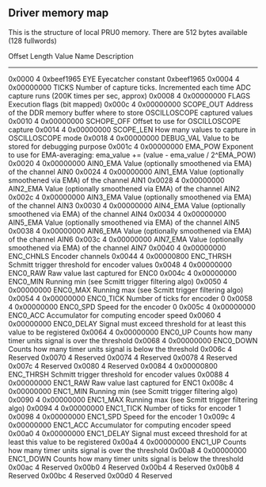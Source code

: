 ## Driver memory map

This is the structure of local PRU0 memory. There are 512 bytes available (128 fullwords)

Offset       Length  Value         Name       Description
------       ------  -----         ----       -----------
0x0000            4  0xbeef1965    EYE        Eyecatcher constant 0xbeef1965
0x0004            4  0x00000000    TICKS      Number of capture ticks. Incremented each time ADC capture runs (200K times per sec, approx)
0x0008            4  0x00000000    FLAGS      Execution flags (bit mapped)
0x000c            4  0x00000000    SCOPE_OUT  Address of the DDR memory buffer where to store OSCILLOSCOPE captured values
0x0010            4  0x00000000    SCHOPE_OFF Offset to use for OSCILLOSCOPE capture
0x0014            4  0x00000000    SCOPE_LEN  How many values to capture in OSCILLOSCOPE mode
0x0018            4  0x00000000    DEBUG_VAL  Value to be stored for debugging purpose
0x001c            4  0x00000000    EMA_POW    Exponent to use for 	EMA-averaging: ema_value += (value - ema_value / 2^EMA_POW)
0x0020            4  0x00000000    AIN0_EMA   Value (optionally smoothened via EMA) of the channel AIN0
0x0024            4  0x00000000    AIN1_EMA   Value (optionally smoothened via EMA) of the channel AIN1
0x0028            4  0x00000000    AIN2_EMA   Value (optionally smoothened via EMA) of the channel AIN2
0x002c            4  0x00000000    AIN3_EMA   Value (optionally smoothened via EMA) of the channel AIN3
0x0030            4  0x00000000    AIN4_EMA   Value (optionally smoothened via EMA) of the channel AIN4
0x0034            4  0x00000000    AIN5_EMA   Value (optionally smoothened via EMA) of the channel AIN5
0x0038            4  0x00000000    AIN6_EMA   Value (optionally smoothened via EMA) of the channel AIN6
0x003c            4  0x00000000    AIN7_EMA   Value (optionally smoothened via EMA) of the channel AIN7
0x0040            4  0x00000000    ENC_CHNLS  Encoder channels
0x0044            4  0x00000800    ENC_THRSH  Schmitt trigger threshold for encoder values
0x0048            4  0x00000000    ENC0_RAW   Raw value last captured for ENC0
0x004c            4  0x00000000    ENC0_MIN   Running min (see Scmitt trigger filtering algo)
0x0050            4  0x00000000    ENC0_MAX   Running max (see Scmitt trigger filtering algo)
0x0054            4  0x00000000    ENC0_TICK  Number of ticks for encoder 0
0x0058            4  0x00000000    ENC0_SPD   Speed for the encoder 0
0x005c            4  0x00000000    ENC0_ACC   Accumulator for computing encoder speed
0x0060            4  0x00000000    ENC0_DELAY Signal must exceed threshold for at least this value to be registered
0x0064            4  0x00000000    ENC0_UP    Counts how many timer units signal is over the threshold
0x0068            4  0x00000000    ENC0_DOWN  Counts how many timer units signal is below the threshold
0x006c            4                           Reserved
0x0070            4                           Reserved
0x0074            4                           Reserved
0x0078            4                           Reserved
0x007c            4                           Reserved
0x0080            4                           Reserved
0x0084            4  0x00000800    ENC_THRSH  Schmitt trigger threshold for encoder values
0x0088            4  0x00000000    ENC1_RAW   Raw value last captured for ENC1
0x008c            4  0x00000000    ENC1_MIN   Running min (see Scmitt trigger filtering algo)
0x0090            4  0x00000000    ENC1_MAX   Running max (see Scmitt trigger filtering algo)
0x0094            4  0x00000000    ENC1_TICK  Number of ticks for encoder 1
0x0098            4  0x00000000    ENC1_SPD   Speed for the encoder 1
0x009c            4  0x00000000    ENC1_ACC   Accumulator for computing encoder speed
0x00a0            4  0x00000000    ENC1_DELAY Signal must exceed threshold for at least this value to be registered
0x00a4            4  0x00000000    ENC1_UP    Counts how many timer units signal is over the threshold
0x00a8            4  0x00000000    ENC1_DOWN  Counts how many timer units signal is below the threshold
0x00ac            4                           Reserved
0x00b0            4                           Reserved
0x00b4            4                           Reserved
0x00b8            4                           Reserved
0x00bc            4                           Reserved
0x00d0            4                           Reserved

